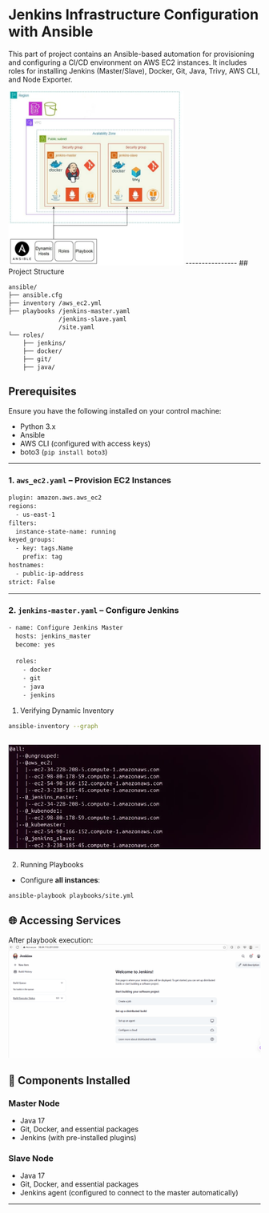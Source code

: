 # Jenkins Infrastructure Configuration with Ansible
This part of project contains an Ansible-based automation for provisioning and configuring a CI/CD environment on AWS EC2 instances. It includes roles for installing Jenkins (Master/Slave), Docker, Git, Java, Trivy, AWS CLI, and Node Exporter.

<img width="350" height="350" alt="image" src="assets/ansiblechart.jpg" />
----------------
## Project Structure

```
ansible/
├── ansible.cfg
├── inventory /aws_ec2.yml              
├── playbooks /jenkins-master.yaml
              /jenkins-slave.yaml
              /site.yaml              
└── roles/
    ├── jenkins/
    ├── docker/
    ├── git/
    ├── java/
```
## Prerequisites

Ensure you have the following installed on your control machine:

- Python 3.x
- Ansible
- AWS CLI (configured with access keys)
- boto3 (`pip install boto3`)
----------------------------------------------
### 1. `aws_ec2.yaml` – Provision EC2 Instances
```bash
plugin: amazon.aws.aws_ec2
regions:
  - us-east-1
filters:
  instance-state-name: running
keyed_groups:
  - key: tags.Name
    prefix: tag
hostnames:
  - public-ip-address
strict: False
```
-----------------------------------
### 2. `jenkins-master.yaml` – Configure Jenkins 

```bash
- name: Configure Jenkins Master
  hosts: jenkins_master
  become: yes

  roles:
    - docker
    - git
    - java
    - jenkins
```



1. Verifying Dynamic Inventory
```bash
ansible-inventory --graph
```
![Alt text](assets/graphh.jpg)
--------------
2. Running Playbooks

- Configure **all instances**:

```bash
ansible-playbook playbooks/site.yml

```
## 🌐 Accessing Services

After playbook execution:
![Alt text](assets/jenkins-gui.PNG)

## 🔧 Components Installed

### Master Node

- Java 17
- Git, Docker, and essential packages
- Jenkins (with pre-installed plugins)

### Slave Node

- Java 17
- Git, Docker, and essential packages
- Jenkins agent (configured to connect to the master automatically)

---
